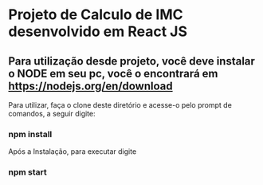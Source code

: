 # Projeto de Calculo de IMC desenvolvido em React JS


## Para utilização desde projeto, você deve instalar o NODE em seu pc, você o encontrará em https://nodejs.org/en/download

Para utilizar, faça o clone deste diretório e acesse-o pelo prompt de comandos, a seguir digite:

### npm install

Após a Instalação, para executar digite 

### npm start

